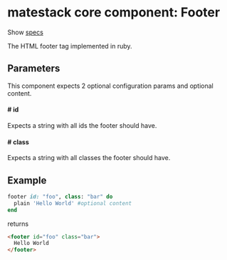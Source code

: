 # matestack core component: Footer

Show [specs](../../spec/usage/components/footer_spec.rb)

The HTML footer tag implemented in ruby.

## Parameters

This component expects 2 optional configuration params and optional content.

#### # id
Expects a string with all ids the footer should have.

#### # class
Expects a string with all classes the footer should have.

## Example

```ruby
footer id: "foo", class: "bar" do
  plain 'Hello World' #optional content
end
```

returns

```html
<footer id="foo" class="bar">
  Hello World
</footer>
```
